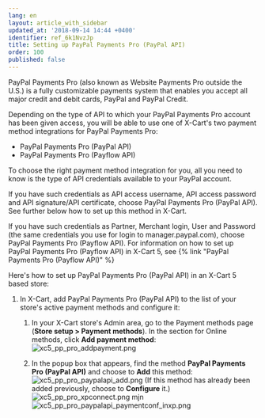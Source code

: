 ```yaml
---
lang: en
layout: article_with_sidebar
updated_at: '2018-09-14 14:44 +0400'
identifier: ref_6k1NvzJp
title: Setting up PayPal Payments Pro (PayPal API)
order: 100
published: false
---
```

PayPal Payments Pro (also known as Website Payments Pro outside the U.S.) is a fully customizable payments system that enables you accept all major credit and debit cards, PayPal and PayPal Credit.










Depending on the type of API to which your PayPal Payments Pro account has been given access, you will be able to use one of X-Cart's two payment method integrations for PayPal Payments Pro:

   * PayPal Payments Pro (PayPal API)
   * PayPal Payments Pro (Payflow API)

To choose the right payment method integration for you, all you need to know is the type of API credentials available to your PayPal account. 


If you have such credentials as API access username, API access password and API signature/API certificate, choose PayPal Payments Pro (PayPal API). See further below how to set up this method in X-Cart.

If you have such credentials as Partner, Merchant login, User and Password (the same credentials you use for login to manager.paypal.com), choose PayPal Payments Pro (Payflow API). For information on how to set up PayPal Payments Pro (Payflow API) in X-Cart 5, see {% link "PayPal Payments Pro (Payflow API)" %}

Here's how to set up PayPal Payments Pro (PayPal API) in an X-Cart 5 based store:

   1. In X-Cart, add PayPal Payments Pro (PayPal API) to the list of your store's active payment methods and configure it: 
   
      1. In your X-Cart store's Admin area, go to the Payment methods page (**Store setup > Payment methods**). In the section for Online methods, click **Add payment method**:
![xc5_pp_pro_addpayment.png]({{site.baseurl}}/attachments/ref_6k1NvzJp/xc5_pp_pro_addpayment.png)
   
      2. In the popup box that appears, find the method **PayPal Payments Pro (PayPal API)** and choose to **Add** this method:
![xc5_pp_pro_paypalapi_add.png]({{site.baseurl}}/attachments/ref_6k1NvzJp/xc5_pp_pro_paypalapi_add.png)
(If this method has already been added previously, choose to **Configure** it.)
![xc5_pp_pro_xpconnect.png]({{site.baseurl}}/attachments/ref_6k1NvzJp/xc5_pp_pro_xpconnect.png)
mjn
![xc5_pp_pro_paypalapi_paymentconf_inxp.png]({{site.baseurl}}/attachments/ref_6k1NvzJp/xc5_pp_pro_paypalapi_paymentconf_inxp.png)
